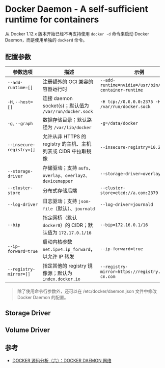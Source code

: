 # Docker Daemon - A self-sufficient runtime for containers

从 Docker 1.12.x 版本开始已经不再支持使用 `docker -d` 命令来启动 Docker Daemon，而是使用单独的 `dockerd` 命令。

## 配置参数

| 参数选项                 | 描述                                                          | 示例                                                     |
| ------------------------ | ------------------------------------------------------------- | -------------------------------------------------------- |
| `--add-runtime=[]`       | 注册额外的 OCI 兼容的容器运行时                               | `--add-runtime=nvidia=/usr/bin/nvidia-container-runtime` |
| `-H`, `--host=[]`        | 连接 daemon socket(s)；默认值为 `/var/run/docker.sock`        | `-H tcp://0.0.0.0:2375 -H /var/run/docker.sock`          |
| `-g`, `--graph`          | 数据存储目录；默认路径为 `/var/lib/docker`                    | `-g=/data/docker`                                        |
| `--insecure-registry=[]` | 允许从非 HTTPS 的 registry 的主机、主机列表或 CIDR 中拉取镜像 | `--insecure-registry=10.2.0.0/16`                        |
| `--storage-driver`       | 存储驱动；支持 `aufs`、`overlay`、`overlay2`、 `devicemapper` | `--storage-driver=overlay`                               |
| `--cluster-store`        | 分布式存储后端                                                | `--cluster-store=etcd://a.com:2379`                      |
| `--log-driver`           | 日志驱动；支持 `json-file`（默认）、`journald`                | `--log-driver=journald`                                  |
| `--bip`                  | 指定网桥（默认 `docker0`）的 CIDR；默认值为 `172.17.0.1/16`   | `--bip=172.16.0.1/16`                                    |
| `--ip-forward=true`      | 启动内核参数 `net.ipv4.ip_forward`，以允许 IP 转发            | `--ip-forward=true`                                      |
| `--registry-mirror=[]`   | 指定其他的 registry 镜像源；默认为 `index.docker.io`          | `--registry-mirror=https://registry.docker-cn.com`       |

> 除了使用命令行参数外，还可以在 /etc/docker/daemon.json 文件中修改 Docker Daemon 的配置。

## Storage Driver

## Volume Driver

## 参考

* [DOCKER 源码分析（六）：DOCKER DAEMON 网络](http://blog.daocloud.io/docker-source-code-analysis-part6/)